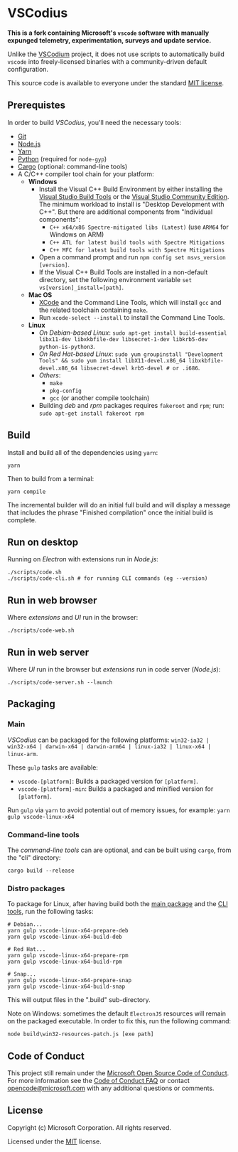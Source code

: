 # VSCodius

**This is a fork containing Microsoft's `vscode` software with manually expunged telemetry, experimentation, surveys and update service.**

Unlike the [VSCodium](https://github.com/VSCodium/vscodium) project, it does not use scripts to automatically build `vscode` into freely-licensed binaries with a community-driven default configuration.

This source code is available to everyone under the standard [MIT license](LICENSE.txt).

## Prerequistes

In order to build *VSCodius*, you'll need the necessary tools:

- [Git](https://git-scm.com/)
- [Node.js](https://nodejs.org/)
- [Yarn](https://classic.yarnpkg.com/)
- [Python](https://www.python.org/downloads/) (required for `node-gyp`)
- [Cargo](https://www.rust-lang.org/tools/install) (optional: command-line tools)
- A C/C++ compiler tool chain for your platform:
  - **Windows**
    - Install the Visual C++ Build Environment by either installing the [Visual Studio Build Tools](https://visualstudio.microsoft.com/thank-you-downloading-visual-studio/?sku=BuildTools) or the [Visual Studio Community Edition](https://visualstudio.microsoft.com/thank-you-downloading-visual-studio/?sku=Community). The minimum workload to install is "Desktop Development with C++". But there are additional components from "Individual components":
      - `C++ x64/x86 Spectre-mitigated libs (Latest)` (use `ARM64` for Windows on ARM)
      - `C++ ATL for latest build tools with Spectre Mitigations`
      - `C++ MFC for latest build tools with Spectre Mitigations`
	- Open a command prompt and run `npm config set msvs_version [version]`.
	- If the Visual C++ Build Tools are installed in a non-default directory, set the following environment variable `set vs[version]_install=[path]`.
  - **Mac OS**
    - [XCode](https://developer.apple.com/xcode/downloads/) and the Command Line Tools, which will install `gcc` and the related toolchain containing `make`.
    - Run `xcode-select --install` to install the Command Line Tools.
  - **Linux**
    - *On Debian-based Linux*: `sudo apt-get install build-essential libx11-dev libxkbfile-dev libsecret-1-dev libkrb5-dev python-is-python3`.
    - *On Red Hat-based Linux*: `sudo yum groupinstall "Development Tools" && sudo yum install libX11-devel.x86_64 libxkbfile-devel.x86_64 libsecret-devel krb5-devel # or .i686`.
    - *Others*:
      - `make`
      - `pkg-config`
      - `gcc` (or another compile toolchain)
    - Building *deb* and *rpm* packages requires `fakeroot` and `rpm`; run: `sudo apt-get install fakeroot rpm`

## Build

Install and build all of the dependencies using `yarn`:

```
yarn
```

Then to build from a terminal:

```
yarn compile
```

The incremental builder will do an initial full build and will display a message that includes the phrase "Finished compilation" once the initial build is complete.

## Run on desktop

Running on *Electron* with extensions run in *Node.js*:

```
./scripts/code.sh
./scripts/code-cli.sh # for running CLI commands (eg --version)
```

## Run in web browser

Where *extensions* and *UI* run in the browser:

```
./scripts/code-web.sh
```

## Run in web server

Where *UI* run in the browser but *extensions* run in code server (*Node.js*):

```
./scripts/code-server.sh --launch
```

## Packaging

### Main

*VSCodius* can be packaged for the following platforms: `win32-ia32 | win32-x64 | darwin-x64 | darwin-arm64 | linux-ia32 | linux-x64 | linux-arm`.

These `gulp` tasks are available:

- `vscode-[platform]`: Builds a packaged version for `[platform]`.
- `vscode-[platform]-min`: Builds a packaged and minified version for `[platform]`.

Run `gulp` via `yarn` to avoid potential out of memory issues, for example: `yarn gulp vscode-linux-x64`

### Command-line tools

The *command-line tools* can are optional, and can be built using `cargo`, from the "cli" directory:

```
cargo build --release
```

### Distro packages

To package for Linux, after having build both the [main package](#main) and the [CLI tools](#command-line-tools), run the following tasks:

```
# Debian...
yarn gulp vscode-linux-x64-prepare-deb
yarn gulp vscode-linux-x64-build-deb

# Red Hat...
yarn gulp vscode-linux-x64-prepare-rpm
yarn gulp vscode-linux-x64-build-rpm

# Snap...
yarn gulp vscode-linux-x64-prepare-snap
yarn gulp vscode-linux-x64-build-snap
```

This will output files in the ".build" sub-directory.

Note on Windows: sometimes the default `ElectronJS` resources will remain on the packaged executable. In order to fix this, run the following command:

```
node build\win32-resources-patch.js [exe path]
```

## Code of Conduct

This project still remain under the [Microsoft Open Source Code of Conduct](https://opensource.microsoft.com/codeofconduct/). For more information see the [Code of Conduct FAQ](https://opensource.microsoft.com/codeofconduct/faq/) or contact [opencode@microsoft.com](mailto:opencode@microsoft.com) with any additional questions or comments.

## License

Copyright (c) Microsoft Corporation. All rights reserved.

Licensed under the [MIT](LICENSE.txt) license.
